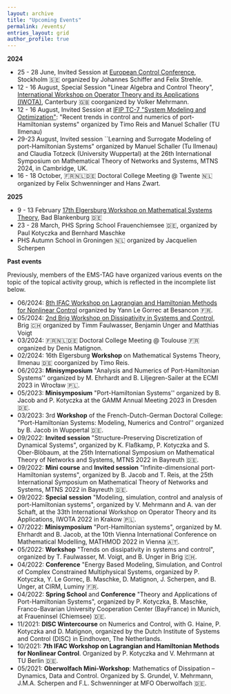 ```yaml
---
layout: archive
title: "Upcoming Events"
permalink: /events/
entries_layout: grid
author_profile: true 
---
```



  
**2024**

- 25 - 28 June, Invited Session at [European Control Conference](https://ecc24.euca-ecc.org), Stockholm :sweden: organized by Johannes Schiffer and Felix Strehle.
- 12 - 16 August, Special Session "Linear Algebra and Control Theory", [International Workshop on Operator Theory and its Applications (IWOTA)](https://www.lancaster.ac.uk/maths/iwotauk2021/), Canterbury :uk: coorganized by Volker Mehrmann.
- 12 - 16 August, Invited Session at [IFIP TC-7 "System Modeling and Optimization"](https://www.conferences.uni-hamburg.de/event/301/): "Recent trends in control and numerics of port-Hamiltonian systems" organized by Timo Reis and Manuel Schaller (TU Ilmenau)
- 29-23 August, Invited session ``Learning and Surrogate Modeling of port-Hamiltonian Systems" organized by Manuel Schaller (Tu Ilmenau) and Claudia Totzeck (University Wuppertal)  at the 26th International Symposium on Mathematical Theory of Networks and Systems, MTNS 2024, in Cambridge, UK.
- 16 - 18 October, :fr::netherlands::de: Doctoral College Meeting @ Twente :netherlands: organized by Felix Schwenninger and Hans Zwart.

**2025**

- 9 - 13 February [17th Elgersburg Workshop on Mathematical Systems Theory](https://www.tu-ilmenau.de/systpde/elgersburg-workshop), Bad Blankenburg :de:
- 23 - 28 March, PHS Spring School Frauenchiemsee :de:,  organized by Paul Kotyczka and Bernhard Maschke
- PHS Autumn School in Groningen 🇳🇱 organized by Jacquelien Scherpen


**Past events**

Previously, members of the EMS-TAG have organized various events on the topic of the topical activity group, which is reflected in the incomplete list below.

- 06/2024: [8th IFAC Workshop on Lagrangian and Hamiltonian Methods for Nonlinear Control](https://conferences.ifac-control.org/lhmnc24/) organized by Yann Le Gorrec at Besancon :fr:.
- 05/2024: [2nd Brig Workshop on Dissipativity in Systems and Control](https://fernuni.ch/event/second-brig-workshop-on-dissipativity-in-systems-and-control), Brig :switzerland: organized by Timm Faulwasser, Benjamin Unger and Matthias Voigt
- 03/2024: :fr::netherlands::de: Doctoral College Meeting @ Toulouse :fr: organized by Denis Matignon.
- 02/2024: 16th Elgersburg **Workshop** on Mathematical Systems Theory, Ilmenau :de: coorganized by Timo Reis.
- 06/2023: **Minisymposium** "Analysis and Numerics of Port-Hamiltonian Systems'' organized by M. Ehrhardt and B. Liljegren-Sailer at the ECMI 2023 in Wrocław :poland:.
- 05/2023:  **Minisymposium** "Port-Hamiltonian Systems'' organized by B. Jacob and  P. Kotyczka at the GAMM Annual Meeting 2023 in Dresden :de:.
- 03/2023: 3rd **Workshop** of the  French-Dutch-German Doctoral College: "Port-Hamiltonian Systems: Modeling, Numerics and Control'' organized by B.  Jacob in Wuppertal :de:.
- 09/2022: **Invited session** "Structure-Preserving Discretization of Dynamical Systems", organized by K. Flaßkamp, P. Kotyczka and S. Ober-Blöbaum,  at the 25th  International Symposium on Mathematical Theory of Networks and Systems, MTNS 2022 in Bayreuth :de:.
- 09/2022: **Mini course** and **Invited session** "Infinite-dimensional port-Hamiltonian systems", organized by B. Jacob and T. Reis, at the 25th International Symposium on Mathematical Theory of Networks and Systems, MTNS 2022 in Bayreuth :de:.
- 09/2022: **Special session** "Modeling, simulation, control and analysis of port-Hamiltonian systems", organized by V. Mehrmann and A. van der Schaft, at the 33th International Workshop on Operator Theory and its Applications, IWOTA 2022 in Krakow :poland:.
- 07/2022: **Minisymposium**  "Port-Hamiltonian systems", organized by  M. Ehrhardt and B. Jacob,  at the 10th Vienna International Conference on Mathematical Modelling, MATHMOD 2022 in Vienna :austria:.
- 05/2022: **Workshop** "Trends on dissipativity in systems and control", organized by T. Faulwasser, M. Voigt, and B. Unger in Brig :switzerland:.
- 04/2022:  **Conference** "Energy Based Modeling, Simulation, and Control of Complex Constrained Multiphysical Systems, organized by P. Kotyczka, Y. Le Gorrec, B. Maschke, D. Matignon, J. Scherpen, and B. Unger, at CIRM, Luminy :fr:.
- 04/2022:  **Spring School** and **Conference** "Theory and Applications of Port-Hamiltonian Systems", organized by P. Kotyczka, B. Maschke, Franco-Bavarian University Cooperation Center (BayFrance) in Munich, at Fraueninsel (Chiemsee) :de:.
- 11/2021: **DISC Wintercourse** on Numerics and Control, with G. Haine, P. Kotyczka and D. Matignon, organized by the Dutch Institute of Systems and Control (DISC) in Eindhoven, The Netherlands.
- 10/2021:  **7th IFAC Workshop on Lagrangian and Hamiltonian Methods for Nonlinear Control**. Organized by P. Kotyczka and V. Mehrmann at TU Berlin :de:.
- 05/2021:  **Oberwolfach Mini-Workshop**: Mathematics of Dissipation – Dynamics, Data and Control. Organized by S. Grundel, V. Mehrmann, J.M.A. Scherpen and F.L. Schwenninger at MFO Oberwolfach :de:.


